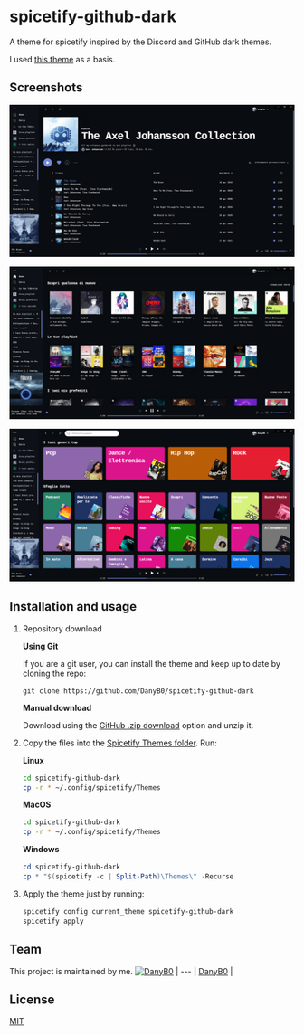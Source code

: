 # spicetify-github-dark
A theme for spicetify inspired by the Discord and GitHub dark themes.

I used [this theme](https://github.com/morpheusthewhite/spicetify-themes/tree/master/BurntSienna) as a basis.

## Screenshots
![screenshot1](https://github.com/DanyB0/spicetify-github-dark/blob/main/screenshots/preview1.png)

![screenshot2](https://github.com/DanyB0/spicetify-github-dark/blob/main/screenshots/preview4.png)

![screenshot3](https://github.com/DanyB0/spicetify-github-dark/blob/main/screenshots/preview3.png)
## Installation and usage

1.  Repository download
  
    **Using Git**

    If you are a git user, you can install the theme and keep up to date by cloning the repo:
    ```
    git clone https://github.com/DanyB0/spicetify-github-dark
    ```
    **Manual download**
    
    Download using the [GitHub .zip download](https://github.com/DanyB0/spicetify-github-dark/releases) option and unzip it.

2.  Copy the files into the [Spicetify Themes folder](https://github.com/khanhas/spicetify-cli/wiki/Customization#themes). Run:

    **Linux**

    ```bash
    cd spicetify-github-dark
    cp -r * ~/.config/spicetify/Themes
    ```

    **MacOS**

    ```bash
    cd spicetify-github-dark
    cp -r * ~/.config/spicetify/Themes
    ```

    **Windows**

    ```powershell
    cd spicetify-github-dark
    cp * "$(spicetify -c | Split-Path)\Themes\" -Recurse
    ```

3.  Apply the theme just by running:
    ```bash
    spicetify config current_theme spicetify-github-dark
    spicetify apply
    ```
## Team
This project is maintained by me.
[![DanyB0](https://avatars.githubusercontent.com/u/66164380?s=100)](https://github.com/DanyB0) |
--- |
[DanyB0](https://github.com/DanyB0) |
## License
[MIT](./LICENSE)
